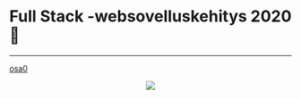 # Full Stack -websovelluskehitys 2020 :space_invader:
***
[osa0](https://github.com/kriskrok/fullstack2020/week0)
<p align="center">
  <img src="https://teeshirtpalace-production.s3.amazonaws.com/spree/images/LLM696-BLACK-HPOST/large/LLM696-BLACK-HPOST.jpg">
</p>
